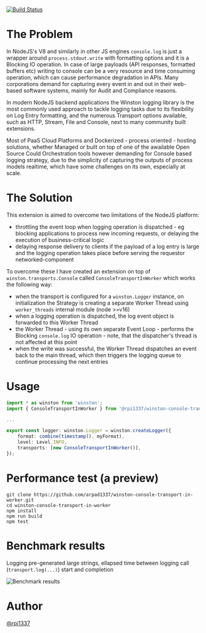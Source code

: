 [![Build Status](https://app.travis-ci.com/arpad1337/winston-console-transport-in-worker.svg?branch=master)](https://app.travis-ci.com/arpad1337/winston-console-transport-in-worker)

# The Problem

In NodeJS's V8 and similarly in other JS engines `console.log` is just a wrapper around `process.stdout.write` with formatting options and it is a Blocking IO operation. In case of large payloads (API responses, formatted buffers etc) writing to console can be a very resource and time consuming operation, which can cause performance degradation in APIs. Many corporations demand for capturing every event in and out in their web-based software systems, mainly for Audit and Compliance reasons.

In modern NodeJS backend applications the Winston logging library is the most commonly used approach to tackle logging tasks due to its flexibility on Log Entry formatting, and the numerous Transport options available, such as HTTP, Stream, File and Console, next to many community built extensions.

Most of PaaS Cloud Platforms and Dockerized - process oriented - hosting solutions, whether Managed or built on top of one of the awailable Open Source Could Orchestration tools however demanding for Console based logging strategy, due to the simplicity of capturing the outputs of process models realtime, which have some challenges on its own, especially at scale.

# The Solution

This extension is aimed to overcome two limitations of the NodeJS platform:
- throttling the event loop when logging operation is dispatched - eg blocking applications to process new incoming requests, or delaying the execution of business-critical logic
- delaying response delivery to clients if the payload of a log entry is large and the logging operation takes place before serving the requestor networked-component

To overcome these I have created an extension on top of `winston.transports.Console` called `ConsoleTransportInWorker` which works the following way:
- when the transport is configured for a `winston.Logger` instance, on initialization the Strategy is creating a separate Worker Thread using `worker_threads` internal module (node >=v16)
- when a logging operation is dispatched, the log event object is forwarded to this Worker Thread
- the Worker Thread  - using its own separate Event Loop - performs the Blocking `console.log` IO operation - note, that the dispatcher's thread is not affected at this point
- when the write was successful, the Worker Thread dispatches an event back to the main thread, which then triggers the logging queue to continue processing the next entries

# Usage

```typescript
import * as winston from 'winston';
import { ConsoleTransportInWorker } from '@rpi1337/winston-console-transport-in-worker';

...

export const logger: winston.Logger = winston.createLogger({
    format: combine(timestamp(), myFormat),
    level: Level.INFO,
    transports: [new ConsoleTransportInWorker()],
});
```

# Performance test (a preview)

```
git clone https://github.com/arpad1337/winston-console-transport-in-worker.git
cd winston-console-transport-in-worker
npm install
npm run build
npm test
```


# Benchmark results

Logging pre-generated large strings, ellapsed time between logging call (`transport.log(...)`) start and completion

![Benchmark results](https://www.arpi.im/public/benchmark_2.png)

# Author

[@rpi1337](https://twitter.com/rpi1337)
